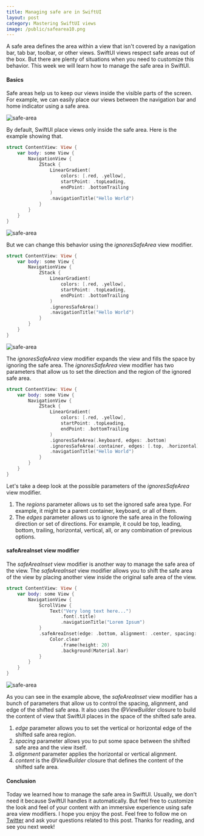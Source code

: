 ```yaml
---
title: Managing safe are in SwiftUI
layout: post
category: Mastering SwiftUI views
image: /public/safearea10.png
---
```


A safe area defines the area within a view that isn't covered by a navigation bar, tab bar, toolbar, or other views. SwiftUI views respect safe areas out of the box. But there are plenty of situations when you need to customize this behavior. This week we will learn how to manage the safe area in SwiftUI.

#### Basics
Safe areas help us to keep our views inside the visible parts of the screen. For example, we can easily place our views between the navigation bar and home indicator using a safe area.

![safe-area](/public/safearea10.png)

By default, SwiftUI place views only inside the safe area. Here is the example showing that.

```swift
struct ContentView: View {
    var body: some View {
        NavigationView {
            ZStack {
                LinearGradient(
                    colors: [.red, .yellow],
                    startPoint: .topLeading,
                    endPoint: .bottomTrailing
                )
                .navigationTitle("Hello World")
            }
        }
    }
}
```

![safe-area](/public/safearea1.png)

But we can change this behavior using the *ignoresSafeArea* view modifier.

```swift
struct ContentView: View {
    var body: some View {
        NavigationView {
            ZStack {
                LinearGradient(
                    colors: [.red, .yellow],
                    startPoint: .topLeading,
                    endPoint: .bottomTrailing
                )
                .ignoresSafeArea()
                .navigationTitle("Hello World")
            }
        }
    }
}
```

![safe-area](/public/safearea2.png)

The *ignoresSafeArea* view modifier expands the view and fills the space by ignoring the safe area. The *ignoresSafeArea* view modifier has two parameters that allow us to set the direction and the region of the ignored safe area.

```swift
struct ContentView: View {
    var body: some View {
        NavigationView {
            ZStack {
                LinearGradient(
                    colors: [.red, .yellow],
                    startPoint: .topLeading,
                    endPoint: .bottomTrailing
                )
                .ignoresSafeArea(.keyboard, edges: .bottom)
                .ignoresSafeArea(.container, edges: [.top, .horizontal])
                .navigationTitle("Hello World")
            }
        }
    }
}
```

Let's take a deep look at the possible parameters of the *ignoresSafeArea* view modifier.
1. The *regions* parameter allows us to set the ignored safe area type. For example, it might be a parent container, keyboard, or all of them.
2. The *edges* parameter allows us to ignore the safe area in the following direction or set of directions. For example, it could be top, leading, bottom, trailing, horizontal, vertical, all, or any combination of previous options.

#### safeAreaInset view modifier
The *safeAreaInset* view modifier is another way to manage the safe area of the view. The *safeAreaInset* view modifier allows you to shift the safe area of the view by placing another view inside the original safe area of the view.

```swift
struct ContentView: View {
    var body: some View {
        NavigationView {
            ScrollView {
                Text("Very long text here...")
                    .font(.title)
                    .navigationTitle("Lorem Ipsum")
            }
            .safeAreaInset(edge: .bottom, alignment: .center, spacing: 0) {
                Color.clear
                    .frame(height: 20)
                    .background(Material.bar)
            }
        }
    }
}
```

![safe-area](/public/safearea3.png)

As you can see in the example above, the *safeAreaInset* view modifier has a bunch of parameters that allow us to control the spacing, alignment, and edge of the shifted safe area. It also uses the *@ViewBuilder* closure to build the content of view that SwiftUI places in the space of the shifted safe area.

1. *edge* parameter allows you to set the vertical or horizontal edge of the shifted safe area region.
2. *spacing* parameter allows you to put some space between the shifted safe area and the view itself.
3. *alignment* parameter applies the horizontal or vertical alignment.
4. *content* is the *@ViewBuilder* closure that defines the content of the shifted safe area.

#### Conclusion
Today we learned how to manage the safe area in SwiftUI. Usually, we don't need it because SwiftUI handles it automatically. But feel free to customize the look and feel of your content with an immersive experience using safe area view modifiers. I hope you enjoy the post. Feel free to follow me on [Twitter](https://twitter.com/mecid) and ask your questions related to this post. Thanks for reading, and see you next week!

